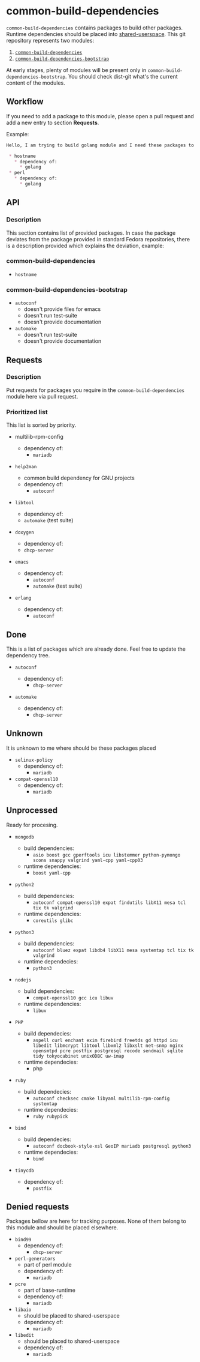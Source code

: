 # common-build-dependencies

`common-build-dependencies` contains packages to build other packages. Runtime
dependencies should be placed into
[shared-userspace](http://pkgs.fedoraproject.org/cgit/modules/shared-userspace.git/).
This git repository represents two modules:

 1. [`common-build-dependencies`](http://pkgs.fedoraproject.org/cgit/modules/common-build-dependencies.git/)
 2. [`common-build-dependencies-bootstrap`](http://pkgs.fedoraproject.org/cgit/modules/common-build-dependencies-bootstrap.git/)

At early stages, plenty of modules will be present only in
`common-build-dependencies-bootstrap`. You should check dist-git what's the
current content of the modules.


## Workflow

If you need to add a package to this module, please open a pull request and add
a new entry to section **Requests**.

Example:

```markdown
Hello, I am trying to build golang module and I need these packages to be included in this module:

 * hostname
   * dependency of:
     * golang
 * perl
   * dependency of:
     * golang
```


## API

### Description

This section contains list of provided packages. In case the package deviates
from the package provided in standard Fedora repositories, there is a
description provided which explains the deviation, example:

### common-build-dependencies

 * `hostname`


### common-build-dependencies-bootstrap

 * `autoconf`
   * doesn't provide files for emacs
   * doesn't run test-suite
   * doesn't provide documentation
 * `automake`
   * doesn't run test-suite
   * doesn't provide documentation


## Requests


### Description

Put requests for packages you require in the `common-build-dependencies` module here via pull request.

### Prioritized list

This list is sorted by priority.

 * multilib-rpm-config
   * dependency of:
     * `mariadb`

 * `help2man`
   * common build dependency for GNU projects
   * dependency of:
     * `autoconf`

 * `libtool`
   * dependency of:
    * `automake` (test suite)

 * `doxygen`
   * dependency of:
    * `dhcp-server`

 * `emacs`
   * dependency of:
     * `autoconf`
     * `automake` (test suite)

 * `erlang`
   * dependency of:
     * `autoconf`


## Done

This is a list of packages which are already done. Feel free to update the
dependency tree.

 * `autoconf`
   * dependency of:
     * `dhcp-server`

 * `automake`
   * dependency of:
     * `dhcp-server`


## Unknown

It is unknown to me where should be these packages placed



 * `selinux-policy`
   * dependency of:
     * `mariadb`
 * `compat-openssl10 `
   * dependency of:
     * `mariadb`


## Unprocessed

Ready for procesing.

 * `mongodb`
    * build dependencies:
       * `asio boost gcc gperftools icu libstemmer python-pymongo scons snappy valgrind yaml-cpp yaml-cpp03`
    * runtime dependencies:
       * `boost yaml-cpp`
     
 * `python2`
	  * build dependencies:
        * `autoconf compat-openssl10 expat findutils libX11 mesa tcl tix tk valgrind`
    * runtime dependencies:
        * `coreutils glibc`

 * `python3`
   * build dependencies:
     * `autoconf bluez expat libdb4 libX11 mesa systemtap tcl tix tk valgrind`
   * runtime dependecies: 
     * `python3`

 * `nodejs`
	  * build dependencies:
        * `compat-openssl10 gcc icu libuv`
    * runtime dependencies:
	     * `libuv`
 * `PHP`
    * build dependecies:
      * `aspell curl enchant exim firebird freetds gd httpd icu libedit libmcrypt libtool libxml2 libxslt net-snmp nginx opensmtpd pcre postfix postgresql recode sendmail sqlite tidy tokyocabinet unixODBC uw-imap`
    * runtime dependecies:
       * php

 * `ruby`
   * build dependecies:
     * `autoconf checksec cmake libyaml multilib-rpm-config systemtap`
   * runtime dependecies:
     * `ruby rubypick`

 * `bind`
   * build dependecies:
     * `autoconf docbook-style-xsl GeoIP mariadb postgresql python3`
   * runtime dependecies:
     * `bind`

 * `tinycdb`
   * dependency of:
     * `postfix`

## Denied requests

Packages bellow are here for tracking purposes. None of them belong to this
module and should be placed elsewhere.

 * `bind99`
   * dependency of:
     * `dhcp-server`
 * `perl-generators`
   * part of perl module
   * dependency of:
     * `mariadb`
 * `pcre`
   * part of base-runtime
   * dependency of:
     * `mariadb`
 * `libaio`
   * should be placed to shared-userspace
   * dependency of:
     * `mariadb`
 * `libedit`
   * should be placed to shared-userspace
   * dependency of:
     * `mariadb`
